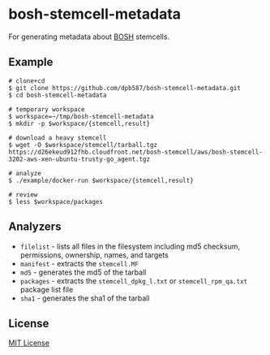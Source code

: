 # bosh-stemcell-metadata

For generating metadata about [BOSH](https://bosh.io) stemcells.


## Example

    # clone+cd
    $ git clone https://github.com/dpb587/bosh-stemcell-metadata.git
    $ cd bosh-stemcell-metadata

    # temporary workspace
    $ workspace=~/tmp/bosh-stemcell-metadata
    $ mkdir -p $workspace/{stemcell,result}

    # download a heavy stemcell
    $ wget -O $workspace/stemcell/tarball.tgz https://d26ekeud912fhb.cloudfront.net/bosh-stemcell/aws/bosh-stemcell-3202-aws-xen-ubuntu-trusty-go_agent.tgz

    # analyze
    $ ./example/docker-run $workspace/{stemcell,result}

    # review
    $ less $workspace/packages


## Analyzers

 * `filelist` - lists all files in the filesystem including md5 checksum, permissions, ownership, names, and targets
 * `manifest` - extracts the `stemcell.MF`
 * `md5` - generates the md5 of the tarball
 * `packages` - extracts the `stemcell_dpkg_l.txt` or `stemcell_rpm_qa.txt` package list file
 * `sha1` - generates the sha1 of the tarball


## License

[MIT License](./LICENSE)
